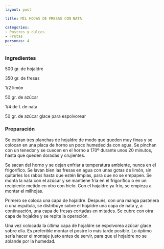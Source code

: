 ```yaml
---
layout: post

title: MIL HOJAS DE FRESAS CON NATA

categories:
- Postres y dulces
- Frutas
personas: 4 
---
```


<h3>Ingredientes</h3>
500 gr. de hojaldre

350 gr. de fresas

1/2 limón

50 gr. de azúcar

1/4 de l. de nata

50 gr. de azúcar glace para espolvorear

<h3>Preparación</h3>
Se estiran tres planchas de hojaldre de modo que queden muy finas y se colocan en una placa de horno un poco humedecida con agua. Se pinchan con un tenedor y se cuecen en el horno a 170º durante unos 20 minutos, hasta que queden doradas y crujientes.

Se sacan del horno y se dejan enfriar a temperatura ambiente, nunca en el frigorífico. Se lavan bien las fresas en agua con unas gotas de limón, sin quitarles los rabos hasta que estén limpias, para que no se empapen. Se monta la nata con el azúcar y se mantiene fría en el frigorífico o en un recipiente metido en otro con hielo. Con el hojaldre ya frío, se empieza a montar el milhojas.

Primero se coloca una capa de hojaldre. Después, con una manga pastelera o una espátula, se distribuye sobre el hojaldre una capa de nata y, a continuación, una capa de fresas cortadas en mitades. Se cubre con otra capa de hojaldre y se repite la operación.

Una vez colocada la última capa de hojaldre se espolvorea azúcar glace sobre ella. Es preferible montar el postre lo más tarde posible. Lo óptimo sería hacer el montaje justo antes de servir, para que el hojaldre no se ablande por la humedad.